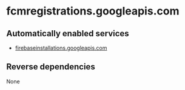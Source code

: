 # fcmregistrations.googleapis.com

## Automatically enabled services

* [firebaseinstallations.googleapis.com](../firebaseinstallations.googleapis.com/)

## Reverse dependencies

None

